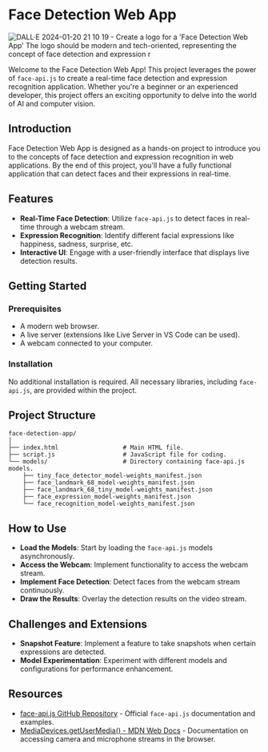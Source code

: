 # Face Detection Web App 

![DALL·E 2024-01-20 21 10 19 - Create a logo for a 'Face Detection Web App'  The logo should be modern and tech-oriented, representing the concept of face detection and expression r](https://github.com/KaelSM/Face-Detection-JavaScript-master/assets/113145289/6bad5c9f-4fab-4aba-af02-7d2b6c88925c)

Welcome to the Face Detection Web App! This project leverages the power of `face-api.js` to create a real-time face detection and expression recognition application. Whether you're a beginner or an experienced developer, this project offers an exciting opportunity to delve into the world of AI and computer vision.

## Introduction

Face Detection Web App is designed as a hands-on project to introduce you to the concepts of face detection and expression recognition in web applications. By the end of this project, you'll have a fully functional application that can detect faces and their expressions in real-time.

## Features

- **Real-Time Face Detection**: Utilize `face-api.js` to detect faces in real-time through a webcam stream.
- **Expression Recognition**: Identify different facial expressions like happiness, sadness, surprise, etc.
- **Interactive UI**: Engage with a user-friendly interface that displays live detection results.

## Getting Started

### Prerequisites

- A modern web browser.
- A live server (extensions like Live Server in VS Code can be used).
- A webcam connected to your computer.

### Installation

No additional installation is required. All necessary libraries, including `face-api.js`, are provided within the project.

## Project Structure

```
face-detection-app/
│
├── index.html                  # Main HTML file.
├── script.js                   # JavaScript file for coding.
└── models/                     # Directory containing face-api.js models.
    ├── tiny_face_detector_model-weights_manifest.json
    ├── face_landmark_68_model-weights_manifest.json
    ├── face_landmark_68_tiny_model-weights_manifest.json
    ├── face_expression_model-weights_manifest.json
    └── face_recognition_model-weights_manifest.json
```

## How to Use

- **Load the Models**: Start by loading the `face-api.js` models asynchronously.
- **Access the Webcam**: Implement functionality to access the webcam stream.
- **Implement Face Detection**: Detect faces from the webcam stream continuously.
- **Draw the Results**: Overlay the detection results on the video stream.

## Challenges and Extensions

- **Snapshot Feature**: Implement a feature to take snapshots when certain expressions are detected.
- **Model Experimentation**: Experiment with different models and configurations for performance enhancement.


## Resources

- [face-api.js GitHub Repository](https://github.com/justadudewhohacks/face-api.js) - Official `face-api.js` documentation and examples.
- [MediaDevices.getUserMedia() - MDN Web Docs](https://developer.mozilla.org/en-US/docs/Web/API/MediaDevices/getUserMedia) - Documentation on accessing camera and microphone streams in the browser.

